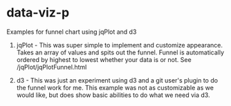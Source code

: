# data-viz-p
Examples for funnel chart using jqPlot and d3

1)  jqPlot - This was super simple to implement and customize appearance.  Takes an array of values and spits out the funnel.  Funnel is automatically ordered by highest to lowest whether your data is or not.  See /jqPlot/jqPlotFunnel.html

2)  d3 - This was just an experiment using d3 and a git user's plugin to do the funnel work for me.  This example was not as customizable as we would like, but does show basic abilities to do what we need via d3.
